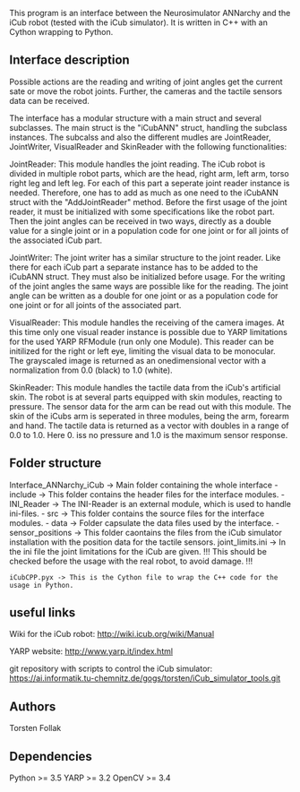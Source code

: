 This program is an interface between the Neurosimulator ANNarchy and the iCub robot (tested with the iCub simulator). It is written in C++ with an Cython wrapping to Python.


## Interface description
Possible actions are the reading and writing of joint angles get the current sate or move the robot joints. Further, the cameras and the tactile sensors data can be received.

The interface has a modular structure with a main struct and several subclasses.
The main struct is the "iCubANN" struct, handling the subclass instances. The subcalss and also the different mudles are JointReader, JointWriter, VisualReader and SkinReader with the following functionalities:

JointReader:
    This module handles the joint reading. The iCub robot is divided in multiple robot parts, which are the head, right arm, left arm, torso right leg and left leg. For each of this part a seperate joint reader instance is needed. Therefore, one has to add as much as one need to the iCubANN struct with the "AddJointReader" method. Before the first usage of the joint reader, it must be initialized with some specifications like the robot part. Then the joint angles can be received in two ways, directly as a double value for a single joint or in a population code for one joint or for all joints of the associated iCub part. 

JointWriter:
    The joint writer has a similar structure to the joint reader. Like there for each iCub part a separate instance has to be added to the iCubANN struct. They must also be initialized before usage. For the writing of the joint angles the same ways are possible like for the reading. The joint angle can be written as a double for one joint or as a population code for one joint or for all joints of the associated part. 

VisualReader:
    This module handles the receiving of the camera images. At this time only one visual reader instance is possible due to YARP limitations for the used YARP RFModule (run only one Module). This reader can be initilized for the right or left eye, limiting the visual data to be monocular. The grayscaled image is returned as an onedimensional vector with a normalization from 0.0 (black) to 1.0 (white).

SkinReader:
    This module handles the tactile data from the iCub's artificial skin. The robot is at several parts equipped with skin modules, reacting to pressure. The sensor data for the arm can be read out with this module. The skin of the iCubs arm is seperated in three modules, being the arm, forearm and hand. The tactile data is returned as a vector with doubles in a range of 0.0 to 1.0. Here 0. iss no pressure and 1.0 is the maximum sensor response.


## Folder structure
Interface_ANNarchy_iCub -> Main folder containing the whole interface
    - include -> This folder contains the header files for the interface modules.
        - INI_Reader -> The INI-Reader is an external module, which is used to handle ini-files.
    - src -> This folder contains the source files for the interface modules.
    - data -> Folder capsulate the data files used by the interface.
        - sensor_positions -> This folder caontains the files from the iCub simulator installation with the position data for the tactile sensors.
        joint_limits.ini -> In the ini file the joint limitations for the iCub are given. 
                            !!! This should be checked before the usage with the real robot, to avoid damage. !!!

    iCubCPP.pyx -> This is the Cython file to wrap the C++ code for the usage in Python.


## useful links
Wiki for the iCub robot:
http://wiki.icub.org/wiki/Manual

YARP website:
http://www.yarp.it/index.html

git repository with scripts to control the iCub simulator:
https://ai.informatik.tu-chemnitz.de/gogs/torsten/iCub_simulator_tools.git


## Authors
Torsten Follak

## Dependencies
Python  >= 3.5
YARP    >= 3.2
OpenCV  >= 3.4